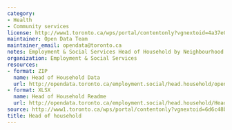 ```yaml
---
category:
- Health
- Community services
license: http://www1.toronto.ca/wps/portal/contentonly?vgnextoid=4a37e03bb8d1e310VgnVCM10000071d60f89RCRD
maintainer: Open Data Team
maintainer_email: opendata@toronto.ca
notes: Employment & Social Services Head of Household by Neighbourhood
organization: Employment & Social Services
resources:
- format: ZIP
  name: Head of Household Data
  url: http://opendata.toronto.ca/employment.social/head.household/opendata_tess_ow.zip
- format: XLSX
  name: Head of Household Readme
  url: http://opendata.toronto.ca/employment.social/head.household/HeadOfHousehold_Readme.xlsx
source: http://www1.toronto.ca/wps/portal/contentonly?vgnextoid=6d6c48bf57f1d410VgnVCM10000071d60f89RCRD&vgnextchannel=1a66e03bb8d1e310VgnVCM10000071d60f89RCRD
title: Head of household
---
```

